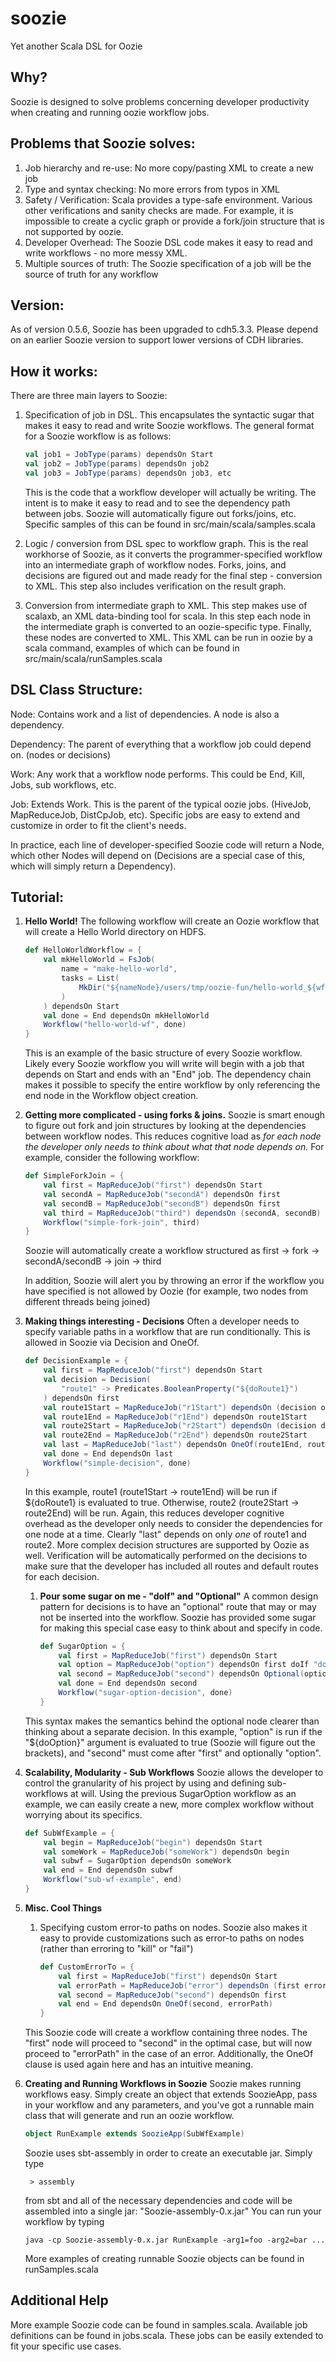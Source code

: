 soozie
=======

Yet another Scala DSL for Oozie

Why?
----

Soozie is designed to solve problems concerning developer productivity when creating and running oozie workflow jobs.


Problems that Soozie solves:
----------------------------

1. Job hierarchy and re-use: No more copy/pasting XML to create a new job
2. Type and syntax checking: No more errors from typos in XML
3. Safety / Verification: Scala provides a type-safe environment.
   Various other verifications and sanity checks are made. For example,
   it is impossible to create a cyclic graph or provide a fork/join
   structure that is not supported by oozie.
4. Developer Overhead: The Soozie DSL code makes it easy to read and
   write workflows - no more messy XML.
5. Multiple sources of truth: The Soozie specification of a job will
   be the source of truth for any workflow


Version:
-------------
As of version 0.5.6, Soozie has been upgraded to cdh5.3.3. Please depend on an earlier Soozie version to support lower versions of CDH libraries.


How it works:
-------------

There are three main layers to Soozie:

1. Specification of job in DSL.  This encapsulates the syntactic sugar
   that makes it easy to read and write Soozie workflows. The general
   format for a Soozie workflow is as follows:

    ```scala
    val job1 = JobType(params) dependsOn Start
    val job2 = JobType(params) dependsOn job2
    val job3 = JobType(params) dependsOn job3, etc
    ```

    This is the code that a workflow developer will actually be writing.
    The intent is to make it easy to read and to see the dependency path
    between jobs. Soozie will automatically figure out forks/joins, etc.
    Specific samples of this can be found in src/main/scala/samples.scala

2. Logic / conversion from DSL spec to workflow graph.  This is the real
   workhorse of Soozie, as it converts the programmer-specified workflow
   into an intermediate graph of workflow nodes. Forks, joins, and
   decisions are figured out and made ready for the final step - conversion
   to XML.  This step also includes verification on the result graph.

3. Conversion from intermediate graph to XML.  This step makes use of
   scalaxb, an XML data-binding tool for scala. In this step each node in
   the intermediate graph is converted to an oozie-specific type. Finally,
   these nodes are converted to XML.  This XML can be run in oozie by a
   scala command, examples of which can be found in src/main/scala/runSamples.scala


DSL Class Structure:
--------------------

Node: Contains work and a list of dependencies. A node is also a dependency.

Dependency: The parent of everything that a workflow job could depend on. (nodes or decisions)

Work: Any work that a workflow node performs. This could be End, Kill, Jobs, sub workflows, etc.

Job: Extends Work. This is the parent of the typical oozie jobs. (HiveJob, MapReduceJob,
	 DistCpJob, etc). Specific jobs are easy to extend and customize in order to fit the client's
	 needs.

In practice, each line of developer-specified Soozie code will return a Node, which
other Nodes will depend on (Decisions are a special case of this, which will simply
return a Dependency).

Tutorial:
--------

1. **Hello World!**
	The following workflow will create an Oozie workflow that will create a Hello World directory on HDFS.

	```scala
	def HelloWorldWorkflow = {
	    val mkHelloWorld = FsJob(
	        name = "make-hello-world",
	        tasks = List(
	            MkDir("${nameNode}/users/tmp/oozie-fun/hello-world_${wf:id()}")
	        )
	    ) dependsOn Start
	    val done = End dependsOn mkHelloWorld
	    Workflow("hello-world-wf", done)
	}
	```

    This is an example of the basic structure of every Soozie workflow. Likely every Soozie workflow you will write will begin with a job that depends on Start and ends with an "End" job. The dependency chain makes it possible to specify the entire workflow by only referencing the end node in the Workflow object creation.

2. **Getting more complicated - using forks & joins.**
	Soozie is smart enough to figure out fork and join structures by looking at the dependencies between workflow nodes. This reduces cognitive load as *for each node the developer only needs to think about what that node depends on.*
For example, consider the following workflow:

    ```scala
    def SimpleForkJoin = {
        val first = MapReduceJob("first") dependsOn Start
        val secondA = MapReduceJob("secondA") dependsOn first
        val secondB = MapReduceJob("secondB") dependsOn first
        val third = MapReduceJob("third") dependsOn (secondA, secondB)
        Workflow("simple-fork-join", third)
    }
    ```

	Soozie will automatically create a workflow structured as
	first -> fork -> secondA/secondB -> join -> third

	In addition, Soozie will alert you by throwing an error if the workflow you have specified is not allowed by Oozie (for example, two nodes from different threads being joined)

3. **Making things interesting - Decisions**
	Often a developer needs to specify variable paths in a workflow that are run conditionally. This is allowed in Soozie via Decision and OneOf.

	```scala
	def DecisionExample = {
		val first = MapReduceJob("first") dependsOn Start
		val decision = Decision(
		    "route1" -> Predicates.BooleanProperty("${doRoute1}")
		) dependsOn first
		val route1Start = MapReduceJob("r1Start") dependsOn (decision option "route1")
		val route1End = MapReduceJob("r1End") dependsOn route1Start
		val route2Start = MapReduceJob("r2Start") dependsOn (decision default)
		val route2End = MapReduceJob("r2End") dependsOn route2Start
		val last = MapReduceJob("last") dependsOn OneOf(route1End, route2End)
		val done = End dependsOn last
		Workflow("simple-decision", done)
	}
	```
	In this example, route1 (route1Start -> route1End) will be run if ${doRoute1} is evaluated to true.  Otherwise, route2 (route2Start -> route2End) will be run. Again, this reduces developer cognitive overhead as the developer only needs to consider the dependencies for one node at a time. Clearly "last" depends on only *one* of route1 and route2.
	More complex decision structures are supported by Oozie as well. Verification will be automatically performed on the decisions to make sure that the developer has included all routes and default routes for each decision.

	1. **Pour some sugar on me - "doIf" and "Optional"**
		A common design pattern for decisions is to have an "optional" route that may or may not be inserted into the workflow.  Soozie has provided some sugar for making this special case easy to think about and specify in code.

		```scala
		def SugarOption = {
		    val first = MapReduceJob("first") dependsOn Start
		    val option = MapReduceJob("option") dependsOn first doIf "doOption"
		    val second = MapReduceJob("second") dependsOn Optional(option)
		    val done = End dependsOn second
		    Workflow("sugar-option-decision", done)
		}
		```
	This syntax makes the semantics behind the optional node clearer than thinking about a separate decision. In this example, "option" is run if the "${doOption}" argument is evaluated to true (Soozie will figure out the brackets), and "second" must come after "first" and optionally "option".

4. **Scalability, Modularity - Sub Workflows**
	Soozie allows the developer to control the granularity of his project by using and defining sub-workflows at will. Using the previous SugarOption workflow as an example, we can easily create a new, more complex workflow without worrying about its specifics.

	```scala
	def SubWfExample = {
		val begin = MapReduceJob("begin") dependsOn Start
		val someWork = MapReduceJob("someWork") dependsOn begin
		val subwf = SugarOption dependsOn someWork
		val end = End dependsOn subwf
		Workflow("sub-wf-example", end)
	}
	```

5. **Misc. Cool Things**
	1. Specifying custom error-to paths on nodes.
		Soozie also makes it easy to provide customizations such as error-to paths on nodes (rather than erroring to "kill" or "fail")

		```scala
		def CustomErrorTo = {
		    val first = MapReduceJob("first") dependsOn Start
		    val errorPath = MapReduceJob("error") dependsOn (first error)
		    val second = MapReduceJob("second") dependsOn first
		    val end = End dependsOn OneOf(second, errorPath)
		}
		```

	This Soozie code will create a workflow containing three nodes. The "first" node will proceed to "second" in the optimal case, but will  now proceed to "errorPath" in the case of an error.  Additionally, the OneOf clause is used again here and has an intuitive meaning.

6. **Creating and Running Workflows in Soozie**
	Soozie makes running workflows easy. Simply create an object that extends SoozieApp, pass in your workflow and any parameters, and you've got a runnable main class that will generate and run an oozie workflow.

	```scala
	object RunExample extends SoozieApp(SubWfExample)
	```

	Soozie uses sbt-assembly in order to create an executable jar. Simply type

		> assembly

	from sbt and all of the necessary dependencies and code will be assembled into a single jar: "Soozie-assembly-0.x.jar"
	You can run your workflow by typing

	```
	java -cp Soozie-assembly-0.x.jar RunExample -arg1=foo -arg2=bar ...
	```

    More examples of creating runnable Soozie objects can be found in runSamples.scala


Additional Help
--------------
More example Soozie code can be found in samples.scala. Available job definitions can be found in jobs.scala.  These jobs can be easily extended to fit your specific use cases.

